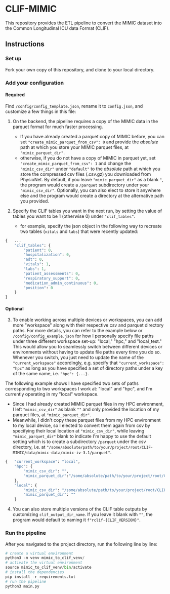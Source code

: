 # CLIF-MIMIC
This repository provides the ETL pipeline to convert the MIMIC dataset into the Common Longitudinal ICU data Format (CLIF).

## Instructions
### Set up
Fork your own copy of this repository, and clone to your local directory. 

### Add your configuration

#### Required

Find `/config/config_template.json`, rename it to `config.json`, and customize a few things in this file:

1. On the backend, the pipeline requires a copy of the MIMIC data in the parquet format for much faster processing. 
    - If you have already created a parquet copy of MIMIC before, you can set `"create_mimic_parquet_from_csv": 0` and provide the *absolute* path at which you store your MIMIC parquet files, at `"mimic_parquet_dir"`.
    - otherwise, if you do not have a copy of MIMIC in parquet yet, set `"create_mimic_parquet_from_csv": 1` and change the `"mimic_csv_dir"` under `"default"` to the *absolute* path at which you store the compressed csv files (.csv.gz) you downloaded from PhysioNet. By default, if you leave `"mimic_parquet_dir"` as a blank `"`, the program would create a `/parquet` subdirectory under your `"mimic_csv_dir"`. Optionally, you can also elect to store it anywhere else and the program would create a directory at the alternative path you provided. 

2. Specify the CLIF tables you want in the next run, by setting the value of tables you want to be 1 (otherwise 0) under `"clif_tables"`. 
    - for example, specify the json object in the following way to recreate two tables (`vitals` and `labs`) that were recently updated:

```python
{   ...
    "clif_tables": {
        "patient": 0,
        "hospitalization": 0,
        "adt": 0,
        "vitals": 1,
        "labs": 1,
        "patient_assessments": 0,
        "respiratory_support": 0,
        "medication_admin_continuous": 0,
        "position": 0
    }
}
```

#### Optional
3. To enable working across multiple devices or workspaces, you can add more "workspace" along with their respective csv and parquet directory paths. For more details, you can refer to the example below or `/config/config_example.json` for how I personally specify file paths under three different workspace set-up: "local," "hpc," and "local_test." This would allow you to seamlessly switch between different devices or environments without having to update file paths every time you do so. Whenever you switch, you just need to update the name of the `"current_workspace"` accordingly, e.g. specify that `"current_workspace": "hpc"` as long as you have specified a set of directory paths under a key of the same name, i.e. `"hpc": {...}`. 

The following example shows I have specified two sets of paths corresponding to two workspaces I work at: "local" and "hpc", and I'm currently operating in my "local" workspace. 
- Since I had already created MIMIC parquet files in my HPC environment, I left `"mimic_csv_dir"` as blank `""` and only provided the location of my parquet files, at `"mimic_parquet_dir"`.
- Meanwhile, I didn't copy these parquet files from my HPC environment to my local device, so I elected to convert them again from csv by specifying their local location at `"mimic_csv_dir"`, while leaving `"mimic_parquet_dir"` blank to indicate I'm happy to use the default setting which is to create a subdirectory `/parquet` under the csv directory, i.e. at `"/some/absolute/path/to/your/project/root/CLIF-MIMIC/data/mimic-data/mimic-iv-3.1/parquet"`.

```python
{   "current_workspace": "local",
    "hpc": {
        "mimic_csv_dir": "",
        "mimic_parquet_dir":"/some/absolute/path/to/your/project/root/CLIF-MIMIC/data/mimic-data/mimic-iv-3.1/parquet"
    },
    "local": {
        "mimic_csv_dir": "/some/absolute/path/to/your/project/root/CLIF-MIMIC/data/mimic-data/mimic-iv-3.1",
        "mimic_parquet_dir": ""
    }
```

4. You can also store multiple versions of the CLIF table outputs by customizing `clif_output_dir_name`. If you leave it blank with `""`, the program would default to naming it `f"rclif-{CLIF_VERSION}"`. 

### Run the pipeline
After you navigated to the project directory, run the following line by line:

```python
# create a virtual environment
python3 -m venv mimic_to_clif_venv/
# activate the virtual environment
source mimic_to_clif_venv/bin/activate
# install the dependencies
pip install -r requirements.txt
# run the pipeline
python3 main.py
```
